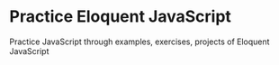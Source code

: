 # Practice Eloquent JavaScript

Practice JavaScript through examples, exercises, projects of Eloquent JavaScript
